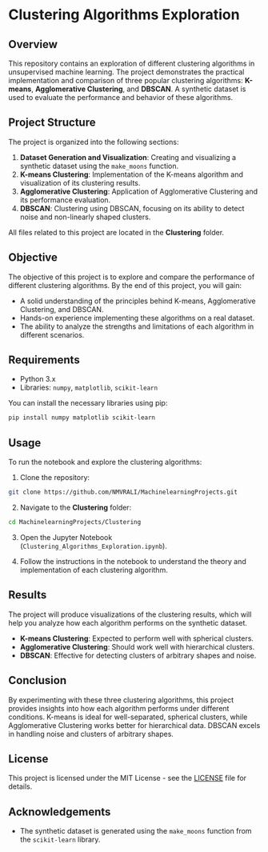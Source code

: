 
# Clustering Algorithms Exploration

## Overview
This repository contains an exploration of different clustering algorithms in unsupervised machine learning. The project demonstrates the practical implementation and comparison of three popular clustering algorithms: **K-means**, **Agglomerative Clustering**, and **DBSCAN**. A synthetic dataset is used to evaluate the performance and behavior of these algorithms.

## Project Structure
The project is organized into the following sections:

1. **Dataset Generation and Visualization**: Creating and visualizing a synthetic dataset using the `make_moons` function.
2. **K-means Clustering**: Implementation of the K-means algorithm and visualization of its clustering results.
3. **Agglomerative Clustering**: Application of Agglomerative Clustering and its performance evaluation.
4. **DBSCAN**: Clustering using DBSCAN, focusing on its ability to detect noise and non-linearly shaped clusters.

All files related to this project are located in the **Clustering** folder.

## Objective
The objective of this project is to explore and compare the performance of different clustering algorithms. By the end of this project, you will gain:

- A solid understanding of the principles behind K-means, Agglomerative Clustering, and DBSCAN.
- Hands-on experience implementing these algorithms on a real dataset.
- The ability to analyze the strengths and limitations of each algorithm in different scenarios.

## Requirements
- Python 3.x
- Libraries: `numpy`, `matplotlib`, `scikit-learn`

You can install the necessary libraries using pip:

```bash
pip install numpy matplotlib scikit-learn
```

## Usage
To run the notebook and explore the clustering algorithms:

1. Clone the repository:

```bash
git clone https://github.com/NMVRALI/MachinelearningProjects.git
```

2. Navigate to the **Clustering** folder:

```bash
cd MachinelearningProjects/Clustering
```

3. Open the Jupyter Notebook (`Clustering_Algorithms_Exploration.ipynb`).

4. Follow the instructions in the notebook to understand the theory and implementation of each clustering algorithm.

## Results
The project will produce visualizations of the clustering results, which will help you analyze how each algorithm performs on the synthetic dataset.

- **K-means Clustering**: Expected to perform well with spherical clusters.
- **Agglomerative Clustering**: Should work well with hierarchical clusters.
- **DBSCAN**: Effective for detecting clusters of arbitrary shapes and noise.

## Conclusion
By experimenting with these three clustering algorithms, this project provides insights into how each algorithm performs under different conditions. K-means is ideal for well-separated, spherical clusters, while Agglomerative Clustering works better for hierarchical data. DBSCAN excels in handling noise and clusters of arbitrary shapes.

## License
This project is licensed under the MIT License - see the [LICENSE](LICENSE) file for details.

## Acknowledgements
- The synthetic dataset is generated using the `make_moons` function from the `scikit-learn` library.
